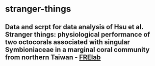 # stranger-things

## Data and scrpt for data analysis of Hsu et al. Stranger things: physiological performance of two octocorals associated with singular Symbioniaceae in a marginal coral community from northern Taiwan - [FRElab](https://www.dipintothereef.com/) 
